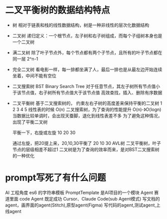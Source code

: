 # 二叉平衡树的数据结构特点

- 树
相对于链表和栈的线性数据结构，树是一种非线性的层次化数据结构

- 二叉树
递归定义：一个根节点，左子树和右子树组成，而每个子组树本身也是一个二叉树

- 满二叉树
除了叶子节点外，每个节点都有两个子节点，且所有的叶子节点都在同一层
2^n-1

- 完全二叉树
看电影一样，每一排都坐满了人，最后一排也是从最左边开始连续坐着，中间不能有空位

- 二叉搜索树 BST Binary Search Tree
  对于任意节点，其左子树所有节点值小于该节点值，右子树所有节点值大于该节点值
  高效查找，插入、删除有序数据

- 二叉平衡树
  基于二叉搜索树的，
  约束左右子树的高度差来保持平衡的二叉树
  1
    2
      3
        4
          5
  线性表的时候 O(n)
  二叉搜索树，为了查询的性能提升 O(n)-》O(logn)
  当数据比较单调时，会出现天蚕脚，退化到线性表差不多
  为了避免这种情况，出现了平衡二叉树

  平衡一下，右旋或左旋
  10
    20
      30

  通过左旋，把20提上来，20,10,30平衡了
      20
    10  30
  AVL树 二叉平衡树，叶子节点的层级相差不超过1
  二叉树是为了查询的效率而来，是对BST二叉搜索树的一种优化

# prompt写死了有什么问题
  AI 工程角度
  es6 的字符串模板
  PromptTemplate 是AI项目的一个模块
  Agent 赛道里面 code Agent 既定成功
  Cursor、Claude Code(sub Agent模式)
  写文档的agent，画界面的agent(Stitch),原型agent(Figma)
  写代码的agent,测试agent,上线agent




